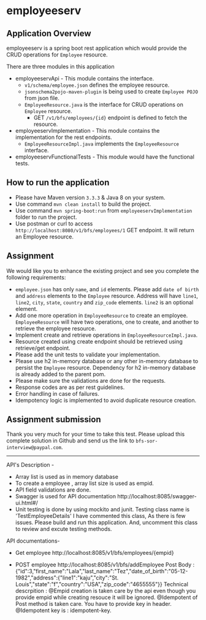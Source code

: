 # employeeserv

## Application Overview
employeeserv is a spring boot rest application which would provide the CRUD operations for `Employee` resource.

There are three modules in this application
- employeeservApi - This module contains the interface.
	- `v1/schema/employee.json` defines the employee resource.
	- `jsonschema2pojo-maven-plugin` is being used to create `Employee POJO` from json file.
	- `EmployeeResource.java` is the interface for CRUD operations on `Employee` resource.
		- GET `/v1/bfs/employees/{id}` endpoint is defined to fetch the resource.
- employeeservImplementation - This module contains the implementation for the rest endpoints.
	- `EmployeeResourceImpl.java` implements the `EmployeeResource` interface.
- employeeservFunctionalTests - This module would have the functional tests.

## How to run the application
- Please have Maven version `3.3.3` & Java 8 on your system.
- Use command `mvn clean install` to build the project.
- Use command `mvn spring-boot:run` from `employeeservImplementation` folder to run the project.
- Use postman or curl to access `http://localhost:8080/v1/bfs/employees/1` GET endpoint. It will return an Employee resource.

## Assignment
We would like you to enhance the existing project and see you complete the following requirements:

- `employee.json` has only `name`, and `id` elements. Please add `date of birth` and `address` elements to the `Employee` resource. Address will have `line1`, `line2`, `city`, `state`, `country` and `zip_code` elements. `line2` is an optional element.
- Add one more operation in `EmployeeResource` to create an employee. `EmployeeResource` will have two operations, one to create, and another to retrieve the employee resource.
- Implement create and retrieve operations in `EmployeeResourceImpl.java`.
- Resource created using create endpoint should be retrieved using retrieve/get endpoint.
- Please add the unit tests to validate your implementation.
- Please use h2 in-memory database or any other in-memory database to persist the `Employee` resource. Dependency for h2 in-memory database is already added to the parent pom.
- Please make sure the validations are done for the requests.
- Response codes are as per rest guidelines.
- Error handling in case of failures.
- Idempotency logic is implemented to avoid duplicate resource creation.

## Assignment submission
Thank you very much for your time to take this test. Please upload this complete solution in Github and send us the link to `bfs-sor-interview@paypal.com`.

-----------------------------------------------

API's Description -
- Array list is used as in memory database
- To create a employee , array list size is used as empid.
- API field validations are done.
- Swagger is used for API documentation
  http://localhost:8085/swagger-ui.html#/
- Unit testing is done by using mockito and junit. Testing class name is 'TestEmployeeDetails'
  I have commented this class, As there is few issues. Please build and run this application.
  And, uncomment this class to review and excute testing methods.

API documentations-
- Get employee
  http://localhost:8085/v1/bfs/employees/{empid}

- POST employee
  http://localhost:8085/v1/bfs/addEmployee
   Post Body :
   {"id":3,"first_name":"Lala","last_name":"Tez","date_of_birth":"05-12-1982","address":{"line1":"kaju","city":"St. Louis","state":"f","country":"USA","zip_code":"4655555"}}
   Technical descrpition :
   @Empid creation is taken care by the api even though you provide empid while creating resouce it will be ignored.
   @Idempotent of Post method is taken care. You have to provide key in header.
   @Idempotent key is : idempotent-key.



